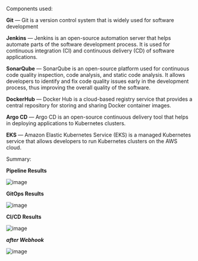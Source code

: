 Components used:

**Git** — Git is a version control system that is widely used for software development

**Jenkins** — Jenkins is an open-source automation server that helps automate parts of the software development process. It is used for continuous integration (CI) and continuous delivery (CD) of software applications.

**SonarQube** — SonarQube is an open-source platform used for continuous code quality inspection, code analysis, and static code analysis. It allows developers to identify and fix code quality issues early in the development process, thus improving the overall quality of the software.

**DockerHub** — Docker Hub is a cloud-based registry service that provides a central repository for storing and sharing Docker container images.

**Argo CD** — Argo CD is an open-source continuous delivery tool that helps in deploying applications to Kubernetes clusters. 

**EKS** — Amazon Elastic Kubernetes Service (EKS) is a managed Kubernetes service that allows developers to run Kubernetes clusters on the AWS cloud.


Summary:

**Pipeline Results** 

![image](https://github.com/Tim275/Project3---java-maven-sonar-argocd-k8s/assets/117520669/b0053bb9-8f7c-445e-9fed-6d48159f7206)



**GitOps Results** 

![image](https://github.com/Tim275/Project3---java-maven-sonar-argocd-k8s/assets/117520669/bb1378d1-3647-46bc-9097-7934687de7ed)

**CI/CD Results**


![image](https://github.com/Tim275/Project3---java-maven-sonar-argocd-k8s/assets/117520669/3479b9c3-faed-4485-89cc-0ea5a90082bb)


***after Webhook***

![image](https://github.com/Tim275/Project3---java-maven-sonar-argocd-k8s/assets/117520669/697d8b7f-2a8d-4947-8526-1efb542c2d57)





